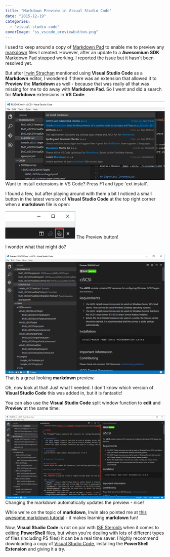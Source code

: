 ```yaml
---
title: "Markdown Preview in Visual Studio Code"
date: "2015-12-19"
categories:
  - "visual-studio-code"
coverImage: "ss_vscode_previewbutton.png"
---
```


I used to keep around a copy of [Markdown Pad](http://markdownpad.com/) to enable me to preview any [markdown](https://guides.github.com/features/mastering-markdown/) files I created. However, after an update to a **Awesomium** **SDK** Markdown Pad stopped working. I reported the issue but it hasn't been resolved yet.

But after [Irwin Strachan](https://pshirwin.wordpress.com/) mentioned using **Visual Studio Code** as a **Markdown** editor, I wondered if there was an extension that allowed it to **Preview** the **Markdown** as well - because that was really all that was missing for me to do away with **Markdown Pad**. So I went and did a search for **Markdown** extensions in **VS Code**:

![ss_vscode_markdownextensions](/images/ss_vscode_markdownextensions.png)
Want to install extensions in VS Code? Press F1 and type 'ext install'.

I found a few, but after playing around with them a bit I noticed a small button in the latest version of **Visual Studio Code** at the top right corner when a **markdown** file is open:

![ss_vscode_previewbutton](/images/ss_vscode_previewbutton.png)
The Preview button!

I wonder what that might do?

![ss_vscode_preview](/images/ss_vscode_preview.png)
That is a great looking **markdown** preview.

Oh, now look at that! Just what I needed. I don't know which version of **Visual Studio Code** this was added in, but it is fantastic!

You can also use the **Visual Studio Code** split window function to **edit** and **Preview** at the same time:

![ss_vscode_splitpreview](/images/ss_vscode_splitpreview.png)
Changing the markdown automatically updates the preview - nice!

While we're on the topic of **markdown**, Irwin also pointed me at [this awesome markdown tutorial](http://markdowntutorial.com/) - it makes learning **markdown** fun!

Now, **Visual Studio** **Code** is not on par with [ISE Steroids](http://www.powertheshell.com/isesteroids/) when it comes to editing **PowerShell** files, but when you're dealing with lots of different types of files (including PS files) it can be a real time saver. I highly recommend downloading a copy of [Visual Studio Code](https://code.visualstudio.com/Download), installing the **PowerShell** **Extension** and giving it a try.
